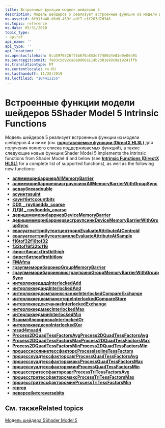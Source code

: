 ```yaml
---
title: Встроенные функции модели шейдеров 5
description: Модель шейдеров 5 реализует встроенные функции из модели шейдеров 4 и ниже (см. подставляемые функции (DirectX HLSL) для получения полного списка поддерживаемых функций), а также следующих новых функций.
ms.assetid: 6f91fb40-d6d0-459f-adf7-cff263d7d346
ms.topic: reference
ms.date: 05/31/2018
topic_type:
- apiref
api_name: ''
api_type: ''
api_location: ''
ms.openlocfilehash: 0cd5976526f75b676a853ef7480d4e81e0e00a91
ms.sourcegitcommit: fe03c5d92ca6a0d66a114b2303e99c0a19241ffb
ms.translationtype: MT
ms.contentlocale: ru-RU
ms.lasthandoff: 11/20/2019
ms.locfileid: "104412156"
---
```

# <a name="shader-model-5-intrinsic-functions"></a><span data-ttu-id="55475-103">Встроенные функции модели шейдеров 5</span><span class="sxs-lookup"><span data-stu-id="55475-103">Shader Model 5 Intrinsic Functions</span></span>

<span data-ttu-id="55475-104">Модель шейдеров 5 реализует встроенные функции из модели шейдеров 4 и ниже (см. [**подставляемые функции (DirectX HLSL)**](dx-graphics-hlsl-intrinsic-functions.md) для получения полного списка поддерживаемых функций), а также следующие новые функции:</span><span class="sxs-lookup"><span data-stu-id="55475-104">Shader Model 5 implements the intrinsic functions from Shader Model 4 and below (see [**Intrinsic Functions (DirectX HLSL)**](dx-graphics-hlsl-intrinsic-functions.md) for a complete list of supported functions), as well as the following new functions:</span></span>

-   [<span data-ttu-id="55475-105">**аллмеморибарриер**</span><span class="sxs-lookup"><span data-stu-id="55475-105">**AllMemoryBarrier**</span></span>](allmemorybarrier.md)
-   [<span data-ttu-id="55475-106">**аллмеморибарриервисграупсинк**</span><span class="sxs-lookup"><span data-stu-id="55475-106">**AllMemoryBarrierWithGroupSync**</span></span>](allmemorybarrierwithgroupsync.md)
-   [<span data-ttu-id="55475-107">**асдаубле**</span><span class="sxs-lookup"><span data-stu-id="55475-107">**asdouble**</span></span>](asdouble.md)
-   [<span data-ttu-id="55475-108">**асуинт**</span><span class="sxs-lookup"><span data-stu-id="55475-108">**asuint**</span></span>](asuint.md)
-   [<span data-ttu-id="55475-109">**каунтбитс**</span><span class="sxs-lookup"><span data-stu-id="55475-109">**countbits**</span></span>](countbits.md)
-   [<span data-ttu-id="55475-110">**DDX \_ грубая**</span><span class="sxs-lookup"><span data-stu-id="55475-110">**ddx\_coarse**</span></span>](ddx-coarse.md)
-   [<span data-ttu-id="55475-111">**ДДИ \_ грубое**</span><span class="sxs-lookup"><span data-stu-id="55475-111">**ddy\_coarse**</span></span>](ddy-coarse.md)
-   [<span data-ttu-id="55475-112">**девицемеморибарриер**</span><span class="sxs-lookup"><span data-stu-id="55475-112">**DeviceMemoryBarrier**</span></span>](devicememorybarrier.md)
-   [<span data-ttu-id="55475-113">**девицемеморибарриервисграупсинк**</span><span class="sxs-lookup"><span data-stu-id="55475-113">**DeviceMemoryBarrierWithGroupSync**</span></span>](devicememorybarrierwithgroupsync.md)
-   [<span data-ttu-id="55475-114">**евалуатеаттрибутеатцентроид**</span><span class="sxs-lookup"><span data-stu-id="55475-114">**EvaluateAttributeAtCentroid**</span></span>](evaluateattributeatcentroid.md)
-   [<span data-ttu-id="55475-115">**евалуатеаттрибутеатсампле**</span><span class="sxs-lookup"><span data-stu-id="55475-115">**EvaluateAttributeAtSample**</span></span>](evaluateattributeatsample.md)
-   [<span data-ttu-id="55475-116">**f16tof32**</span><span class="sxs-lookup"><span data-stu-id="55475-116">**f16tof32**</span></span>](f16tof32.md)
-   [<span data-ttu-id="55475-117">**f32tof16**</span><span class="sxs-lookup"><span data-stu-id="55475-117">**f32tof16**</span></span>](f32tof16.md)
-   [<span data-ttu-id="55475-118">**фирстбисигх**</span><span class="sxs-lookup"><span data-stu-id="55475-118">**firstbithigh**</span></span>](firstbithigh.md)
-   [<span data-ttu-id="55475-119">**фирстбитлов**</span><span class="sxs-lookup"><span data-stu-id="55475-119">**firstbitlow**</span></span>](firstbitlow.md)
-   [<span data-ttu-id="55475-120">**FMA**</span><span class="sxs-lookup"><span data-stu-id="55475-120">**fma**</span></span>](dx-graphics-hlsl-fma.md)
-   [<span data-ttu-id="55475-121">**граупмеморибарриер**</span><span class="sxs-lookup"><span data-stu-id="55475-121">**GroupMemoryBarrier**</span></span>](groupmemorybarrier.md)
-   [<span data-ttu-id="55475-122">**граупмеморибарриервисграупсинк**</span><span class="sxs-lookup"><span data-stu-id="55475-122">**GroupMemoryBarrierWithGroupSync**</span></span>](groupmemorybarrierwithgroupsync.md)
-   [<span data-ttu-id="55475-123">**интерлоккедадд**</span><span class="sxs-lookup"><span data-stu-id="55475-123">**InterlockedAdd**</span></span>](interlockedadd.md)
-   [<span data-ttu-id="55475-124">**интерлоккеданд**</span><span class="sxs-lookup"><span data-stu-id="55475-124">**InterlockedAnd**</span></span>](interlockedand.md)
-   [<span data-ttu-id="55475-125">**интерлоккедкомпариксчанже**</span><span class="sxs-lookup"><span data-stu-id="55475-125">**InterlockedCompareExchange**</span></span>](interlockedcompareexchange.md)
-   [<span data-ttu-id="55475-126">**интерлоккедкомпаресторе**</span><span class="sxs-lookup"><span data-stu-id="55475-126">**InterlockedCompareStore**</span></span>](interlockedcomparestore.md)
-   [<span data-ttu-id="55475-127">**интерлоккедексчанже**</span><span class="sxs-lookup"><span data-stu-id="55475-127">**InterlockedExchange**</span></span>](interlockedexchange.md)
-   [<span data-ttu-id="55475-128">**интерлоккедмакс**</span><span class="sxs-lookup"><span data-stu-id="55475-128">**InterlockedMax**</span></span>](interlockedmax.md)
-   [<span data-ttu-id="55475-129">**интерлоккедмин**</span><span class="sxs-lookup"><span data-stu-id="55475-129">**InterlockedMin**</span></span>](interlockedmin.md)
-   [<span data-ttu-id="55475-130">**Взаимоблокировка**</span><span class="sxs-lookup"><span data-stu-id="55475-130">**InterlockedOr**</span></span>](interlockedor.md)
-   [<span data-ttu-id="55475-131">**интерлоккедксор**</span><span class="sxs-lookup"><span data-stu-id="55475-131">**InterlockedXor**</span></span>](interlockedxor.md)
-   [<span data-ttu-id="55475-132">**msad4**</span><span class="sxs-lookup"><span data-stu-id="55475-132">**msad4**</span></span>](dx-graphics-hlsl-msad4.md)
-   [<span data-ttu-id="55475-133">**Process2DQuadTessFactorsAvg**</span><span class="sxs-lookup"><span data-stu-id="55475-133">**Process2DQuadTessFactorsAvg**</span></span>](process2dquadtessfactorsavg.md)
-   [<span data-ttu-id="55475-134">**Process2DQuadTessFactorsMax**</span><span class="sxs-lookup"><span data-stu-id="55475-134">**Process2DQuadTessFactorsMax**</span></span>](process2dquadtessfactorsmax.md)
-   [<span data-ttu-id="55475-135">**Process2DQuadTessFactorsMin**</span><span class="sxs-lookup"><span data-stu-id="55475-135">**Process2DQuadTessFactorsMin**</span></span>](process2dquadtessfactorsmin.md)
-   [<span data-ttu-id="55475-136">**процессисолинетессфакторс**</span><span class="sxs-lookup"><span data-stu-id="55475-136">**ProcessIsolineTessFactors**</span></span>](processisolinetessfactors.md)
-   [<span data-ttu-id="55475-137">**процесскуадтессфакторсавг**</span><span class="sxs-lookup"><span data-stu-id="55475-137">**ProcessQuadTessFactorsAvg**</span></span>](processquadtessfactorsavg.md)
-   [<span data-ttu-id="55475-138">**процесскуадтессфакторсмакс**</span><span class="sxs-lookup"><span data-stu-id="55475-138">**ProcessQuadTessFactorsMax**</span></span>](processquadtessfactorsmax.md)
-   [<span data-ttu-id="55475-139">**процесскуадтессфакторсмин**</span><span class="sxs-lookup"><span data-stu-id="55475-139">**ProcessQuadTessFactorsMin**</span></span>](processquadtessfactorsmin.md)
-   [<span data-ttu-id="55475-140">**процесстритессфакторсавг**</span><span class="sxs-lookup"><span data-stu-id="55475-140">**ProcessTriTessFactorsAvg**</span></span>](processtritessfactorsavg.md)
-   [<span data-ttu-id="55475-141">**процесстритессфакторсмакс**</span><span class="sxs-lookup"><span data-stu-id="55475-141">**ProcessTriTessFactorsMax**</span></span>](processtritessfactorsmax.md)
-   [<span data-ttu-id="55475-142">**процесстритессфакторсмин**</span><span class="sxs-lookup"><span data-stu-id="55475-142">**ProcessTriTessFactorsMin**</span></span>](processtritessfactorsmin.md)
-   [<span data-ttu-id="55475-143">**rcp**</span><span class="sxs-lookup"><span data-stu-id="55475-143">**rcp**</span></span>](rcp.md)
-   [<span data-ttu-id="55475-144">**реверсебитс**</span><span class="sxs-lookup"><span data-stu-id="55475-144">**reversebits**</span></span>](reversebits.md)

## <a name="related-topics"></a><span data-ttu-id="55475-145">См. также</span><span class="sxs-lookup"><span data-stu-id="55475-145">Related topics</span></span>

<dl> <dt>

[<span data-ttu-id="55475-146">Модель шейдера 5</span><span class="sxs-lookup"><span data-stu-id="55475-146">Shader Model 5</span></span>](d3d11-graphics-reference-sm5.md)
</dt> </dl>

 

 




